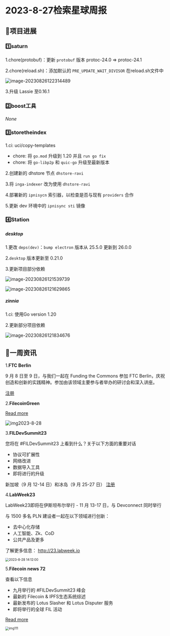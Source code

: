 # 2023-8-27检索星球周报


## 🚀项目进展

### 1️⃣saturn

1.chore(protobuf)：更新 `protobuf` 版本 protoc-24.0 => protoc-24.1

2.chore(reload.sh)：添加默认的 `PRE_UPDATE_WAIT_DIVISOR` 在reload.sh文件中

![image-20230826122314489](img/8-27-4-2023.png)

3.升级 Lassie 至0.16.1

###  2️⃣boost工具

*None*

###  3️⃣storetheindex

1.ci: uci/copy-templates

+ chore: 将 `go.mod` 升级到 1.20 并且 `run go fix`
+ chore: 将 `go-libp2p` 和 `quic-go` 升级至最新版本

2.创建新的 dhstore 节点 `dhstore-ravi`

3.将 `inga-indexer` 改为使用 `dhstore-ravi`

4.部署新的 `ipnisycn` 索引器，以检查是否与现有 `providers` 合作

5.更新 dev 环境中的 `ipnisync sti` 镜像

### 4️⃣Station

##### desktop

1.更改 `deps(dev)`：`bump electron` 版本从 25.5.0 更新到 26.0.0

2.`desktop` 版本更新至 0.21.0

3.更新项目部分依赖

![image-20230826121539739](img/8-27-1-2023.png)

![image-20230826121629865](img/8-27-2-2023.png)

##### zinnia

1.ci: 使用Go version 1.20

2.更新部分项目依赖

![image-20230826121834676](img/8-27-3-2023.png)

##  📢一周资讯

1.**FTC Berlin**

9 月 8 日至 9 日，与我们一起在 Funding the Commons 参加 FTC Berlin，庆祝创造和创新的实践精神。参加由该领域主要参与者举办的研讨会和深入讲座。

[注册](https://lu.ma/descixfundingthecommons_berlin2023)

2.**FilecoinGreen**

[Read more](https://twitter.com/FilecoinTLDR/status/1694418996206985544)

![img2023-8-28](img/8-27-5-2023.png)

3.**FILDevSummit23**

您将在 #FILDevSummit23 上看到什么？关于以下方面的重要对话   

+ 协议可扩展性
+ 网络改进
+ 数据导入工具
+ 即将进行的升级

新加坡（9 月 12-14 日）和冰岛（9 月 25-27 日）
[注册](https://fildev.io/?utm_campaign=FIL%20Dev%20Summit&utm_content=261588821&utm_medium=social&utm_source=twitter&hss_channel=tw-2653394250)

4.**LabWeek23**

LabWeek23即将在伊斯坦布尔举行 - 11 月 13-17 日，与 Devconnect 同时举行

与 1500 多名 PLN 建设者一起在以下领域进行创新：

+ 去中心化存储
+ 人工智能、Zk、CoD
+ 公共产品及更多

了解更多信息： http://23.labweek.io

<img src="img/8-27-6-2023.png" alt="2023-8-28 14:12:00" style="zoom: 70%;" />

5.**Filecoin news 72**

查看以下信息

+ 九月举行的 #FILDevSummit23 峰会
+ 最新的 Filecoin & IPFS生态系统综述
+ 最新发布的 Lotus Slasher 和 Lotus Disputer 服务
+ 即将举行的全球 FIL 活动

[Read more](https://filecoin.io/blog/posts/filecoin-news-72/)

<img src="img/8-27-7-2023.png" alt="img111" style="zoom:70%;" />
